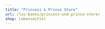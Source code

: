 ```yaml
---
title: "Princess & Prince Store"
url: /los-banos/princess-und-prince-store/
shop: Lebensmittel
---
```


